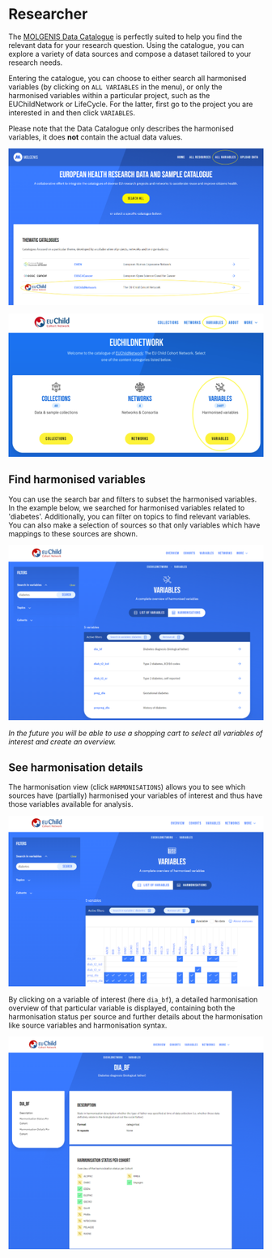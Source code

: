 # Researcher

The [MOLGENIS Data Catalogue](https://data-catalogue.molgeniscloud.org/) is perfectly suited
to help you find the relevant data for your research question.
Using the catalogue, you can explore a variety of data sources and compose a dataset
tailored to your research needs.

Entering the catalogue, you can choose to either search all harmonised variables
(by clicking on `ALL VARIABLES` in the menu), or only the harmonised variables within a particular project,
such as the EUChildNetwork or LifeCycle. For the latter, first go to the project you are interested in
and then click `VARIABLES`.

Please note that the Data Catalogue only describes the harmonised variables,
it does **not** contain the actual data values.

![Go to the variable explorer or a project page](../img/cat-homepage-variables.png)

![Go to the project variable explorer](../img/cat-project-variables.png)

## Find harmonised variables

You can use the search bar and filters to subset the harmonised variables.
In the example below, we searched for harmonised variables related to 'diabetes'.
Additionally, you can filter on topics to find relevant variables.
You can also make a selection of sources so that only variables
which have mappings to these sources are shown.

![Variable explorer search bar](../img/cat-variables-search-bar.png)

*In the future you will be able to use a shopping cart to select all variables of interest and create an overview.*

## See harmonisation details

The harmonisation view (click `HARMONISATIONS`) allows you to see
which sources have (partially) harmonised your variables of interest and
thus have those variables available for analysis.

![Variable explorer harmonisation specifications](../img/cat_harmonisation-specifications.png)

By clicking on a variable of interest (here `dia_bf`), a detailed harmonisation overview
of that particular variable is displayed, containing both the harmonisation status per source and
further details about the harmonisation like source variables and harmonisation syntax.

![Detail variable harmonisation](../img/cat-detailed-harmonised-variable-view.png)
<!-- Extend this screenshot to have harmonisation details as well -->
